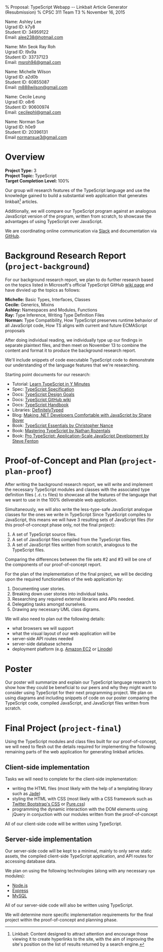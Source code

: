 % Proposal: TypeScript Webapp -- Linkbait Article Generator (Resubmission)
% CPSC 311 Team T3
% November 16, 2015

Name:       Ashley Lee  
Ugrad ID:   k7y8  
Student ID: 34959122  
Email:      alee238@hotmail.com  

Name:       Min Seok Ray Roh  
Ugrad ID:   l9x9a  
Student ID: 33737123  
Email:      msroh94@gmail.com  

Name:       Michelle Wilson   
Ugrad ID:   a2d0b   
Student ID: 60855087  
Email:      m888wilson@gmail.com  

Name:       Cecile Leung  
Ugrad ID:   o8r6  
Student ID: 90600974  
Email:      cecilephl@gmail.com  

Name:       Norman Sue  
Ugrad ID:   h0e9  
Student ID: 20396131  
Email       normansue3@gmail.com  

# Overview

**Project Type:** 3  
**Project Topic:** TypeScript  
**Target Completion Level:** 100%  

Our group will research features of the TypeScript language and use the knowledge gained to build a substantial web application that generates linkbait[^1] articles.

Additionally, we will compare our TypeScript program against an analogous JavaScript version of the program, written from scratch, to showcase the advantages of using TypeScript over JavaScript.

We are coordinating online communication via [Slack](https://cpsc311project.slack.com) and documentation via [GitHub](https://github.com/michelle3211/311project).

[^1]: Linkbait: Content designed to attract attention and encourage those viewing it to create hyperlinks to the site, with the aim of improving the site's position on the list of results returned by a search engine. 

# Background Research Report (`project-background`)

For our background research report, we plan to do further research based on the topics listed in Microsoft's official TypeScript GitHub [wiki page](https://github.com/Microsoft/TypeScript/wiki) and have divvied up the topics as follows:

**Michelle:** Basic Types, Interfaces, Classes  
**Cecile:** Generics, Mixins  
**Ashley:** Namespaces and Modules, Functions  
**Ray:** Type Inference, Writing Type Definition Files  
**Norman:** Type Compatibility, How TypeScript preserves runtime behavior of all JavaScript code, How TS aligns with current and future ECMAScript proposals  

After doing individual reading, we individually type up our findings in separate plaintext files, and then meet on November 13 to combine the content and format it to produce the background research report. 

We'll include snippets of code executable TypeScript code to demonstrate our understanding of the language features that we're researching.

Starting point documents for our research:

- Tutorial: [Learn TypeScript in Y Minutes](http://learnxinyminutes.com/docs/typescript/)
- Spec: [TypeScript Specification](https://github.com/Microsoft/TypeScript/blob/master/doc/spec.md)
- Docs: [TypeScript Design Goals](https://github.com/Microsoft/TypeScript/wiki/TypeScript-Design-Goals)
- Docs: [TypeScript GitHub wiki](https://github.com/Microsoft/TypeScript/wiki)
- Docs: [TypeScript Handbook](http://www.typescriptlang.org/Handbook)
- Libraries: [DefinitelyTyped](http://www.definitelytyped.org/)
- Blog: [Making .NET Developers Comfortable with JavaScript by Shane Boyer](https://msdn.microsoft.com/en-us/magazine/jj883955.aspx)
- Book: [TypeScript Essentials by Christopher Nance](http://www.amazon.com/TypeScript-Essentials-Christopher-Nance/dp/1783985763)
- Book: [Mastering TypeScript by Nathan Rozentals](http://www.amazon.com/Mastering-TypeScript-Nathan-Rozentals/dp/1784399663)
- Book: [Pro TypeScript: Application-Scale JavaScript Development by Steve Fenton](http://www.amazon.com/Pro-TypeScript-Application-Scale-JavaScript-Development/dp/1430267917/)

# Proof-of-Concept and Plan (`project-plan-proof`)

After writing the background research report, we will write and implement the necessary TypeScript modules and classes with the associated type definition files (`.d.ts` files) to showcase all the features of the language that we want to use in the 100% deliverable web application.

Simultaneously, we will also write the less-type-safe JavaScript analogue classes for the ones we write in TypeScript Since TypeScript compiles to JavaScript, this means we will have 3 resulting sets of JavaScript files (for this proof-of-concept phase only, not the final project): 

1. A set of TypeScript source files.
2. A set of JavaScript files compiled from the TypeScript files.
3. A set of JavaScript files written from scratch, analogous to the TypeScript files.

Comparing the differences between the file sets #2 and #3 will be one of the components of our proof-of-concept report.

For the plan of the implementation of the final project, we will be deciding upon the required functionalities of the web application by:

1. Documenting user stories.
2. Breaking down user stories into individual tasks.
3. Researching any required external libraries and APIs needed.
4. Delegating tasks amongst ourselves.
5. Drawing any necessary UML class digrams.

We will also need to plan out the following details:

- what browsers we will support
- what the visual layout of our web application will be
- server-side API routes needed
- server-side database schema
- deployment platform (e.g. [Amazon EC2](https://aws.amazon.com/ec2/) or [Linode](https://www.linode.com))

# Poster

Our poster will summarize and explain our TypeScript language research to show how they could be beneficial to our peers and why they might want to consider using TypeScript for their next programming project. We plan on using diagrams and including snippets of code on our poster comparing the TypeScript code, compiled JavaScript, and JavaScript files written from scratch.

# Final Project (`project-final`)

Using the TypeScript modules and class files built for our proof-of-concept, we will need to flesh out the details required for implementing the following remaining parts of the web application for generating linkbait articles.

## Client-side implementation

Tasks we will need to complete for the client-side implementation:

- writing the HTML files (most likely with the help of a templating library such as [Jade](http://jade-lang.com/))
- styling the HTML with CSS (most likely with a CSS framework such as [Twitter Bootstrap's CSS](http://getbootstrap.com/css/) or [Pure.css](http://purecss.io))
- programming the dynamic interaction with the DOM elements using jQuery in conjuction with our modules written from the proof-of-concept

All of our client-side code will be written using TypeScript.

## Server-side implementation

Our server-side code will be kept to a minimal, mainly to only serve static assets, the compiled client-side TypeScript application, and API routes for accessing database data.

We plan on using the following technologies (along with any necessary `npm` modules):

- [Node.js](https://nodejs.org/en/)
- [Express](http://expressjs.com/)
- [MySQL](http://www.mysql.com/)

All of our server-side code will also be written using TypeScript.

We will determine more specific implementation requirements for the final project within the proof-of-concept and planning phase.
